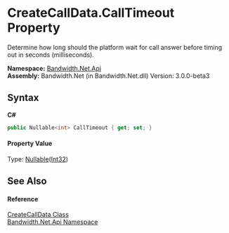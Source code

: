 ﻿# CreateCallData.CallTimeout Property 
 

Determine how long should the platform wait for call answer before timing out in seconds (milliseconds).

**Namespace:**&nbsp;<a href ="N_Bandwidth_Net_Api.md">Bandwidth.Net.Api</a><br />**Assembly:**&nbsp;Bandwidth.Net (in Bandwidth.Net.dll) Version: 3.0.0-beta3

## Syntax

**C#**<br />
``` C#
public Nullable<int> CallTimeout { get; set; }
```


#### Property Value
Type: <a href="http://msdn2.microsoft.com/en-us/library/b3h38hb0" target="_blank">Nullable</a>(<a href="http://msdn2.microsoft.com/en-us/library/td2s409d" target="_blank">Int32</a>)

## See Also


#### Reference
<a href ="T_Bandwidth_Net_Api_CreateCallData.md">CreateCallData Class</a><br /><a href ="N_Bandwidth_Net_Api.md">Bandwidth.Net.Api Namespace</a><br />